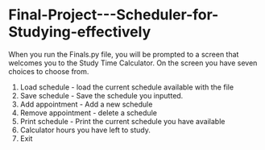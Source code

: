 # Final-Project---Scheduler-for-Studying-effectively

When you run the Finals.py file, you will be prompted to a screen that welcomes you to the Study Time Calculator. On the screen you have seven choices to choose from. 

1. Load schedule - load the current schedule available with the file
2. Save schedule - Save the schedule you inputted. 
3. Add appointment - Add a new schedule
4. Remove appointment - delete a schedule
5. Print schedule - Print the current schedule you have available
6. Calculator hours you have left to study.
7. Exit
